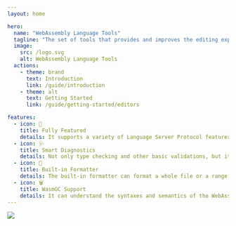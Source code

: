 ```yaml
---
layout: home

hero:
  name: "WebAssembly Language Tools"
  tagline: "The set of tools that provides and improves the editing experience of WebAssembly Text Format."
  image:
    src: /logo.svg
    alt: WebAssembly Language Tools
  actions:
    - theme: brand
      text: Introduction
      link: /guide/introduction
    - theme: alt
      text: Getting Started
      link: /guide/getting-started/editors

features:
  - icon: 🎨
    title: Fully Featured
    details: It supports a variety of Language Server Protocol features, from code completion and go to definition to inlay hint and call hierarchy.
  - icon: 🩺
    title: Smart Diagnostics
    details: Not only type checking and other basic validations, but it can also catch unused items, unreachable code, mutation detection and other potential issues.
  - icon: 🔮
    title: Built-in Formatter
    details: The built-in formatter can format a whole file or a range of code, even there're syntax errors.
  - icon: 🗑️
    title: WasmGC Support
    details: It can understand the syntaxes and semantics of the WebAssembly Garbage Collection proposal.
---
```


![](https://github.com/user-attachments/assets/49b771fc-2416-4a5a-8b04-f37037cb9b54)
